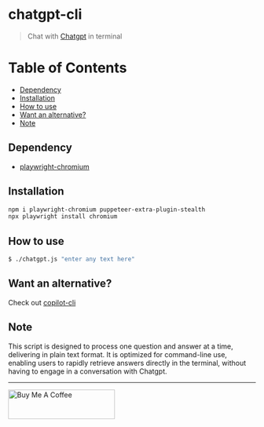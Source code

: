 # chatgpt-cli

> Chat with [Chatgpt](https://chatgpt.com/) in terminal

# Table of Contents

- [Dependency](#dependency)
- [Installation](#installation)
- [How to use](#how-to-use)
- [Want an alternative?](#want-an-alternative)
- [Note](#note)

## Dependency

- [playwright-chromium](https://github.com/Microsoft/playwright)

## Installation

```bash
npm i playwright-chromium puppeteer-extra-plugin-stealth
npx playwright install chromium
```

## How to use

```bash
$ ./chatgpt.js "enter any text here"
```

## Want an alternative?

Check out [copilot-cli](https://github.com/KevCui/copilot-cli)

## Note

This script is designed to process one question and answer at a time, delivering in plain text format. It is optimized for command-line use, enabling users to rapidly retrieve answers directly in the terminal, without having to engage in a conversation with Chatgpt.

---

<a href="https://www.buymeacoffee.com/kevcui" target="_blank"><img src="https://cdn.buymeacoffee.com/buttons/v2/default-orange.png" alt="Buy Me A Coffee" height="60px" width="217px"></a>
